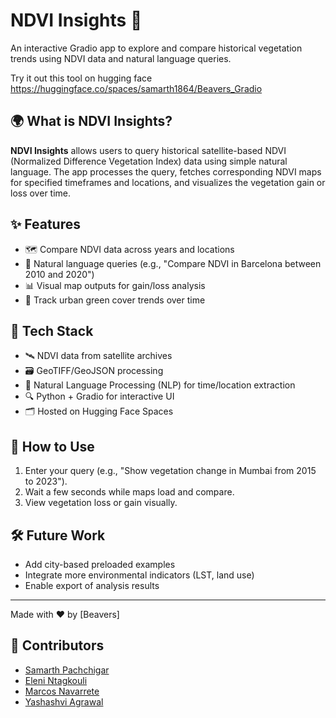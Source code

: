 # NDVI Insights 🌿  
An interactive Gradio app to explore and compare historical vegetation trends using NDVI data and natural language queries.

Try it out this tool on hugging face https://huggingface.co/spaces/samarth1864/Beavers_Gradio

## 🌍 What is NDVI Insights?
**NDVI Insights** allows users to query historical satellite-based NDVI (Normalized Difference Vegetation Index) data using simple natural language. The app processes the query, fetches corresponding NDVI maps for specified timeframes and locations, and visualizes the vegetation gain or loss over time.

## ✨ Features
- 🗺️ Compare NDVI data across years and locations
- 💬 Natural language queries (e.g., "Compare NDVI in Barcelona between 2010 and 2020")
- 📊 Visual map outputs for gain/loss analysis
- 🔎 Track urban green cover trends over time

## 🧠 Tech Stack
- 🛰️ NDVI data from satellite archives
- 🗃️ GeoTIFF/GeoJSON processing
- 🤖 Natural Language Processing (NLP) for time/location extraction
- 🔍 Python + Gradio for interactive UI
- 🗂️ Hosted on Hugging Face Spaces

## 🚀 How to Use
1. Enter your query (e.g., "Show vegetation change in Mumbai from 2015 to 2023").
2. Wait a few seconds while maps load and compare.
3. View vegetation loss or gain visually.

## 🛠️ Future Work
- Add city-based preloaded examples
- Integrate more environmental indicators (LST, land use)
- Enable export of analysis results

---

Made with ❤️ by [Beavers]
## 👥 Contributors

- [Samarth Pachchigar](https://github.com/samarth1864)
- [Eleni Ntagkouli](https://github.com/ELENI-NTAGKOULI)
- [Marcos Navarrete](https://github.com/marcnavarrete7)
- [Yashashvi Agrawal](https://github.com/yashashviagrawal)
